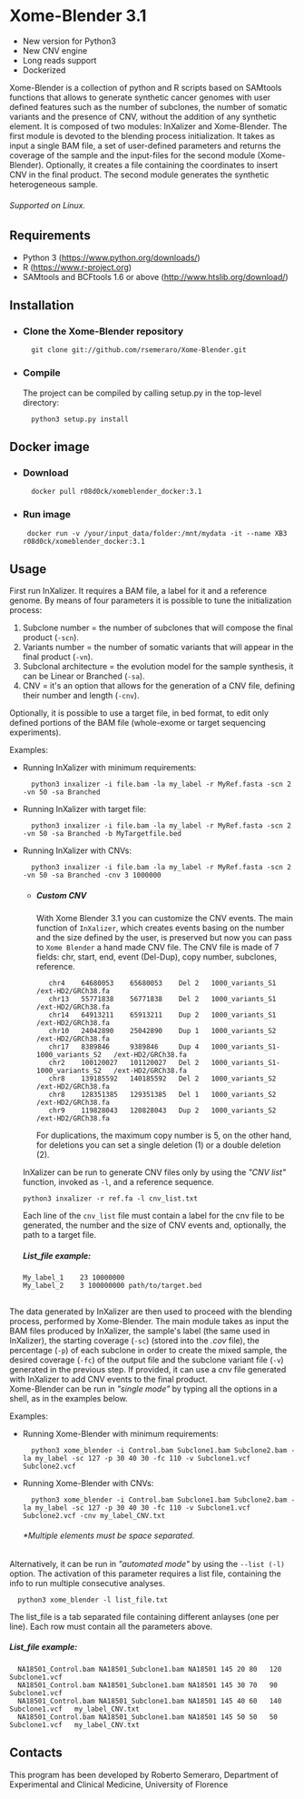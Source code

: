 # Xome-Blender 3.1

* New version for Python3 
* New CNV engine
* Long reads support
* Dockerized

Xome-Blender is a collection of python and R scripts based on SAMtools functions that allows to generate synthetic cancer genomes with user defined features such as the number of subclones, the number of somatic variants and the presence of CNV, without the addition of any synthetic element. It is composed of two modules: InXalizer and Xome-Blender. The first module is devoted to the blending process initialization. It takes as input a single BAM file, a set of user-defined parameters and returns the coverage of the sample and the input-files for the second module (Xome-Blender). Optionally, it creates a file containing the coordinates to insert CNV in the final product.
The second module generates the synthetic heterogeneous sample.
###### Supported on Linux.

## Requirements
* Python 3 (https://www.python.org/downloads/)
* R (https://www.r-project.org)
* SAMtools and BCFtools 1.6 or above (http://www.htslib.org/download/)

## Installation

* ### Clone the Xome-Blender repository
    
        git clone git://github.com/rsemeraro/Xome-Blender.git
* ### Compile
    The project can be compiled by calling setup.py in the top-level directory:    

        python3 setup.py install
        
## Docker image

* ### Download

        docker pull r08d0ck/xomeblender_docker:3.1
* ### Run image

       docker run -v /your/input_data/folder:/mnt/mydata -it --name XB3 r08d0ck/xomeblender_docker:3.1


## Usage
First run InXalizer. It requires a BAM file, a label for it and a reference genome. By means of four parameters it is possible to tune the initialization process: 
 1. Subclone number = the number of subclones that will compose the final product (```-scn```).
 2. Variants number = the number of somatic variants that will appear in the final product (```-vn```).
 3. Subclonal architecture = the evolution model for the sample synthesis, it can be Linear or Branched (```-sa```).
 4. CNV = it's an option that allows for the generation of a CNV file, defining their number and length (```-cnv```).

Optionally, it is possible to use a target file, in bed format, to edit only defined portions of the BAM file (whole-exome or target sequencing experiments).

Examples:
* Running InXalizer with minimum requirements:

        python3 inxalizer -i file.bam -la my_label -r MyRef.fasta -scn 2 -vn 50 -sa Branched
        
* Running InXalizer with target file:

        python3 inxalizer -i file.bam -la my_label -r MyRef.fasta -scn 2 -vn 50 -sa Branched -b MyTargetfile.bed

* Running InXalizer with CNVs:

        python3 inxalizer -i file.bam -la my_label -r MyRef.fasta -scn 2 -vn 50 -sa Branched -cnv 3 1000000
    *    ##### Custom CNV
         With Xome Blender 3.1 you can customize the CNV events. The main function of ```InXalizer```, which creates events basing on the number and the size defined by the user, is preserved but now you can pass to ```Xome Blender``` a hand made CNV file. The CNV file is made of 7 fields: chr, start, end, event (Del-Dup), copy number, subclones, reference.
         
                chr4    64680053    65680053    Del 2   1000_variants_S1    /ext-HD2/GRCh38.fa
                chr13   55771838    56771838    Del 2   1000_variants_S1    /ext-HD2/GRCh38.fa
                chr14   64913211    65913211    Dup 2   1000_variants_S1    /ext-HD2/GRCh38.fa
                chr10   24042890    25042890    Dup 1   1000_variants_S2    /ext-HD2/GRCh38.fa  
                chr17   8389846     9389846     Dup 4   1000_variants_S1-1000_variants_S2   /ext-HD2/GRCh38.fa
                chr2    100120027   101120027   Del 2   1000_variants_S1-1000_variants_S2   /ext-HD2/GRCh38.fa
                chr8    139185592   140185592   Del 2   1000_variants_S2    /ext-HD2/GRCh38.fa
                chr8    128351385   129351385   Del 1   1000_variants_S2    /ext-HD2/GRCh38.fa
                chr9    119828043   120828043   Dup 2   1000_variants_S2    /ext-HD2/GRCh38.fa
        
         For duplications, the maximum copy number is 5, on the other hand, for deletions you can set a single deletion (1) or a double deletion (2).

    InXalizer can be run to generate CNV files only by using the *"CNV list"*  function, invoked as ```-l```, and a reference sequence.

      python3 inxalizer -r ref.fa -l cnv_list.txt

    Each line of the ```cnv_list``` file must contain a label for the cnv file to be generated, the number and the size of CNV events and, optionally, the path to a target file.
  ##### List_file example:
      My_label_1	23 10000000
      My_label_2    3 100000000 path/to/target.bed
##
The data generated by InXalizer are then used to proceed with the blending process, performed by Xome-Blender.
The main module takes as input the BAM files produced by InXalizer, the sample's label (the same used in InXalizer), the starting coverage (```-sc```) (stored into the *.cov*  file), the percentage (```-p```) of each subclone in order to create the mixed sample, the desired coverage (```-fc```) of the output file and the subclone variant file (```-v```) generated in the previous step. If provided, it can use a cnv file generated with InXalizer to add CNV events to the final product. <br /> Xome-Blender can be run in *_"single mode"_* by typing all the options in a shell, as in the examples below.

Examples:
* Running Xome-Blender with minimum requirements:

        python3 xome_blender -i Control.bam Subclone1.bam Subclone2.bam -la my_label -sc 127 -p 30 40 30 -fc 110 -v Subclone1.vcf Subclone2.vcf
* Running Xome-Blender with CNVs:

        python3 xome_blender -i Control.bam Subclone1.bam Subclone2.bam -la my_label -sc 127 -p 30 40 30 -fc 110 -v Subclone1.vcf Subclone2.vcf -cnv my_label_CNV.txt
    ######  \*Multiple elements must be space separated. <br />
  
Alternatively, it can be run in *_"automated mode"_* by using the ```--list (-l)``` option. The activation of this parameter requires a list file, containing the info to run multiple consecutive analyses.

      python3 xome_blender -l list_file.txt
   The list_file is a tab separated file containing different anlayses (one per line). Each row must contain all the parameters above.
  ##### List_file example:
      NA18501_Control.bam NA18501_Subclone1.bam	NA18501	145	20 80   120 Subclone1.vcf
      NA18501_Control.bam NA18501_Subclone1.bam	NA18501	145	30 70	90  Subclone1.vcf
      NA18501_Control.bam NA18501_Subclone1.bam	NA18501	145	40 60	140 Subclone1.vcf   my_label_CNV.txt
      NA18501_Control.bam NA18501_Subclone1.bam	NA18501	145	50 50	50  Subclone1.vcf   my_label_CNV.txt

## Contacts

This program has been developed by Roberto Semeraro, Department of Experimental and Clinical Medicine, University of Florence

